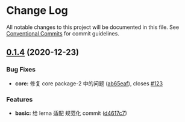 # Change Log

All notable changes to this project will be documented in this file.
See [Conventional Commits](https://conventionalcommits.org) for commit guidelines.

## [0.1.4](https://github.com/mjzhang1993/lerna-test/compare/v1.0.6...v0.1.4) (2020-12-23)


### Bug Fixes

* **core:** 修复 core package-2 中的问题 ([ab65eaf](https://github.com/mjzhang1993/lerna-test/commit/ab65eaf6c76008e01756266a8c64cac2d845cd15)), closes [#123](https://github.com/mjzhang1993/lerna-test/issues/123)


### Features

* **basic:** 给 lerna 适配 规范化 commit ([d4617c7](https://github.com/mjzhang1993/lerna-test/commit/d4617c7f59355317f0ec1f4a8ac67453778ae443))
